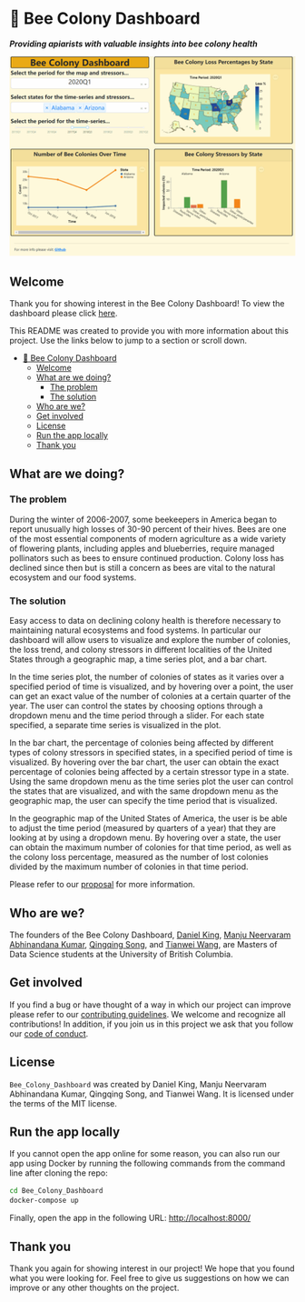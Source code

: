 # 🐝 Bee Colony Dashboard

***Providing apiarists with valuable insights into bee colony health***

![dashboard-gif](docs/dashpy.gif)

## Welcome

Thank you for showing interest in the Bee Colony Dashboard! To view the dashboard please click [here](https://bee-colony-dashboard.herokuapp.com).

This README was created to provide you with more information about this project. Use the links below to jump to a section or scroll down.

- [🐝 Bee Colony Dashboard](#-bee-colony-dashboard)
  - [Welcome](#welcome)
  - [What are we doing?](#what-are-we-doing)
    - [The problem](#the-problem)
    - [The solution](#the-solution)
  - [Who are we?](#who-are-we)
  - [Get involved](#get-involved)
  - [License](#license)
  - [Run the app locally](#run-the-app-locally)
  - [Thank you](#thank-you)

## What are we doing?

### The problem

During the winter of 2006-2007, some beekeepers in America began to report unusually high losses of 30-90 percent of their hives. Bees are one of the most essential components of modern agriculture as a wide variety of flowering plants, including apples and blueberries, require managed pollinators such as bees to ensure continued production. Colony loss has declined since then but is still a concern as bees are vital to the natural ecosystem and our food systems.

### The solution

Easy access to data on declining colony health is therefore necessary to maintaining natural ecosystems and food systems. In particular our dashboard will allow users to visualize and explore the number of colonies, the loss trend, and colony stressors in different localities of the United States through a geographic map, a time series plot, and a  bar chart.

In the time series plot, the number of colonies of states as it varies over a specified period of time is visualized, and by hovering over a point, the user can get an exact value of the number of colonies at a certain quarter of the year. The user can control the states by choosing options through a dropdown menu and the time period through a slider. For each state specified, a separate time series is visualized in the plot.

In the bar chart, the percentage of colonies being affected by different types of colony stressors in specified states, in a specified period of time is visualized. By hovering over the bar chart, the user can obtain the exact percentage of colonies being affected by a certain stressor type in a state. Using the same dropdown menu as the time series plot the user can control the states that are visualized, and with the same dropdown menu as the geographic map, the user can specify the time period that is visualized.

In the geographic map of the United States of America, the user is be able to adjust the time period (measured by quarters of a year) that they are looking at by using a dropdown menu. By hovering over a state, the user can obtain the maximum number of colonies for that time period, as well as the colony loss percentage, measured as the number of lost colonies divided by the maximum number of colonies in that time period.

Please refer to our [proposal](https://github.com/UBC-MDS/Bee_Colony_Dashboard/blob/main/docs/proposal.md) for more information.

## Who are we?

The founders of the Bee Colony Dashboard, [Daniel King](https://github.com/danfke), [Manju Neervaram Abhinandana Kumar](https://github.com/manju-abhinandana), [Qingqing Song](https://github.com/scarlqq), and [Tianwei Wang](https://github.com/Davidwang11), are Masters of Data Science students at the University of British Columbia.

## Get involved

If you find a bug or have thought of a way in which our project can improve please refer to our [contributing guidelines](https://github.com/UBC-MDS/Bee_Colony_Dashboard/blob/main/CONTRIBUTING.md). We welcome and recognize all contributions! In addition, if you join us in this project we ask that you follow our [code of conduct](https://github.com/UBC-MDS/Bee_Colony_Dashboard/blob/main/CONDUCT.md).

## License

`Bee_Colony_Dashboard` was created by Daniel King, Manju Neervaram Abhinandana Kumar, Qingqing Song, and Tianwei Wang. It is licensed under the terms of the MIT license.

## Run the app locally

If you cannot open the app online for some reason, you can also run our app using Docker by running the following commands from the command line after cloning the repo:

```bash
cd Bee_Colony_Dashboard
docker-compose up
```

Finally, open the app in the following URL: <http://localhost:8000/>

## Thank you

Thank you again for showing interest in our project! We hope that you found what you were looking for. Feel free to give us suggestions on how we can improve or any other thoughts on the project.
